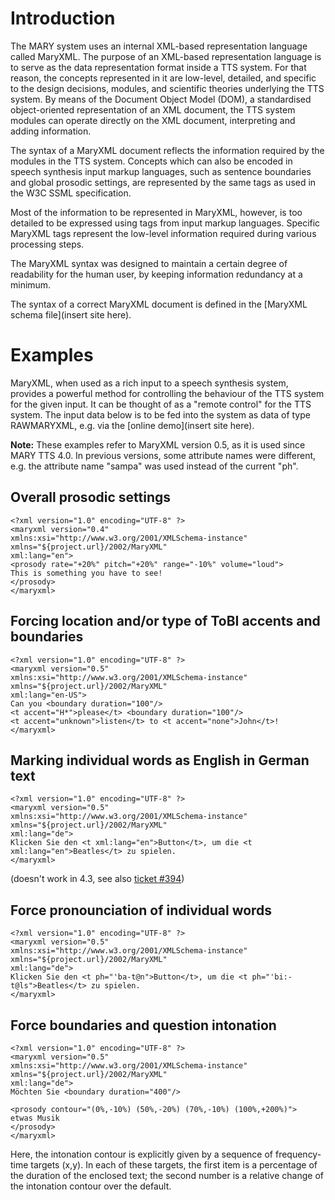 # Introduction

The MARY system uses an internal XML-based representation language called MaryXML. The purpose of an XML-based representation language is to serve as the data representation format inside a TTS system. For that reason, the concepts represented in it are low-level, detailed, and specific to the design decisions, modules, and scientific theories underlying the TTS system. By means of the Document Object Model (DOM), a standardised object-oriented representation of an XML document, the TTS system modules can operate directly on the XML document, interpreting and adding information.

The syntax of a MaryXML document reflects the information required by the modules in the TTS system. Concepts which can also be encoded in speech synthesis input markup languages, such as sentence boundaries and global prosodic settings, are represented by the same tags as used in the W3C SSML specification.

Most of the information to be represented in MaryXML, however, is too detailed to be expressed using tags from input markup languages. Specific MaryXML tags represent the low-level information required during various processing steps.

The MaryXML syntax was designed to maintain a certain degree of readability for the human user, by keeping information redundancy at a minimum.

The syntax of a correct MaryXML document is defined in the [MaryXML schema file](insert site here).

# Examples

MaryXML, when used as a rich input to a speech synthesis system, provides a powerful method for controlling the behaviour of the TTS system for the given input. It can be thought of as a "remote control" for the TTS system. 
The input data below is to be fed into the system as data of type RAWMARYXML, e.g. via the [online demo](insert site here).

**Note:** These examples refer to MaryXML version 0.5, as it is used since MARY TTS 4.0. In previous versions, some attribute names were different, e.g. the attribute name "sampa" was used instead of the current "ph".

## Overall prosodic settings

```
<?xml version="1.0" encoding="UTF-8" ?>
<maryxml version="0.4"
xmlns:xsi="http://www.w3.org/2001/XMLSchema-instance"
xmlns="${project.url}/2002/MaryXML"
xml:lang="en">
<prosody rate="+20%" pitch="+20%" range="-10%" volume="loud">
This is something you have to see!
</prosody>
</maryxml>
```

## Forcing location and/or type of ToBI accents and boundaries

```
<?xml version="1.0" encoding="UTF-8" ?>
<maryxml version="0.5"
xmlns:xsi="http://www.w3.org/2001/XMLSchema-instance"
xmlns="${project.url}/2002/MaryXML"
xml:lang="en-US">
Can you <boundary duration="100"/>
<t accent="H*">please</t> <boundary duration="100"/>
<t accent="unknown">listen</t> to <t accent="none">John</t>!
</maryxml>
```

## Marking individual words as English in German text

```
<?xml version="1.0" encoding="UTF-8" ?>
<maryxml version="0.5"
xmlns:xsi="http://www.w3.org/2001/XMLSchema-instance"
xmlns="${project.url}/2002/MaryXML"
xml:lang="de">
Klicken Sie den <t xml:lang="en">Button</t>, um die <t xml:lang="en">Beatles</t> zu spielen.
</maryxml>

```
(doesn't work in 4.3, see also [ticket #394](http://mary.opendfki.de/ticket/394))

## Force pronounciation of individual words

```
<?xml version="1.0" encoding="UTF-8" ?>
<maryxml version="0.5"
xmlns:xsi="http://www.w3.org/2001/XMLSchema-instance"
xmlns="${project.url}/2002/MaryXML"
xml:lang="de">
Klicken Sie den <t ph="'ba-t@n">Button</t>, um die <t ph="'bi:-t@ls">Beatles</t> zu spielen.
</maryxml>
```

## Force boundaries and question intonation

```
<?xml version="1.0" encoding="UTF-8" ?>
<maryxml version="0.5"
xmlns:xsi="http://www.w3.org/2001/XMLSchema-instance"
xmlns="${project.url}/2002/MaryXML"
xml:lang="de">
Möchten Sie <boundary duration="400"/>

<prosody contour="(0%,-10%) (50%,-20%) (70%,-10%) (100%,+200%)">
etwas Musik 
</prosody>
</maryxml>
```

Here, the intonation contour is explicitly given by a sequence of frequency-time targets (x,y). In each of these targets, the first item is a percentage of the duration of the enclosed text; the second number is a relative change of the intonation contour over the default.

